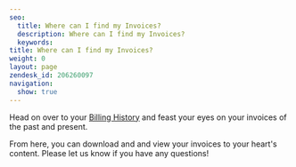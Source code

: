 ```yaml
---
seo:
  title: Where can I find my Invoices?
  description: Where can I find my Invoices?
  keywords:
title: Where can I find my Invoices?
weight: 0
layout: page
zendesk_id: 206260097
navigation:
  show: true
---
```


Head on over to your [Billing History](https://app.sendgrid.com/settings/billing) and feast your eyes on your invoices of the past and present.

From here, you can download and and view your invoices to your heart's content. Please let us know if you have any questions!
